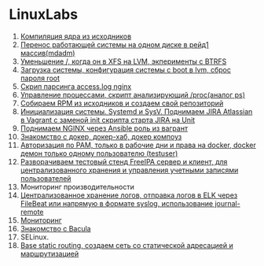 # LinuxLabs
1. [Компиляция ядра из исходников](./01-kernel-compilation)
2. [Перенос работающей системы на одном диске в рейд1 массив(mdadm)](./02-migrate-to-mdadm-raid)
3. [Уменьшение /,  когда он в XFS на LVM,  экперименты с BTRFS](./03-lvm_btrfs)
4. [Загрузка системы, конфигурация системы с boot в lvm, сброс пароля root](./04-boot_root_chroot)
5. [Скрип парсинга access.log nginx](./05-bash_awk_sed_grep)
6. [Управление процессами, скрипт анализирующий /proc(аналог ps)](./06-proccess_management)
7. [Собираем RPM из исходников и создаем свой репозиторий](./07-rpm_soft_distribution)
8. [Инициализация системы. Systemd и SysV.  Поднимаем JIRA Atlassian в Vagrant с заменой init скрипта старта JIRA на Unit](./08-systemc_sysV)
9. [Поднимаем NGINX через Ansible роль из вагрант](./09-ansible_vagrant)
10. [Знакомство с докер, докер-хаб, докер компоуз](./09-docker)
11. [Авторизация по PAM,  только в рабочие дни и права на docker, docker демон только одному пользователю (testuser)](./11-pam)
13. [Разворачиваем тестовый стенд FreeIPA сервер и клиент, для централизованного хранения и управления учетными записями пользователей](./13-ldap_central_auth)
12. Мониторинг производительности
14. [Централизованное хранение логов, отправка логов в ELK через FileBeat или напрямую в формате syslog, использование journal-remote](./13-ldap_central_auth)
15. [Мониторинг](./13-ldap_central_auth)
16. [Знакомство с Bacula](./backup_systems)
17. SELinux.
18. [Base static routing, создаем сеть со статической адресацией и маршрутизацией](./lab-18)
